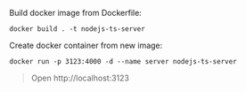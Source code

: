 Build docker image from Dockerfile:

```
docker build . -t nodejs-ts-server
```

Create docker container from new image:

```
docker run -p 3123:4000 -d --name server nodejs-ts-server
```

> Open http://localhost:3123
